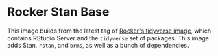 # Rocker Stan Base

This image builds from the latest tag of [Rocker's tidyverse image](https://hub.docker.com/r/rocker/tidyverse), which contains RStudio Server and the `tidyverse` set of packages. This image adds Stan, `rstan`, and `brms`, as well as a bunch of dependencies.
